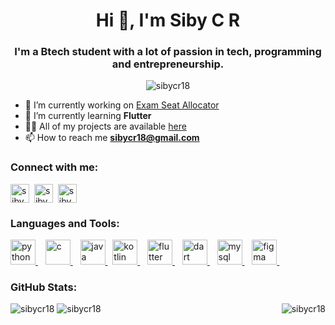 <h1 align="center">Hi 👋, I'm Siby C R</h1>
<h3 align="center">I'm a Btech student with a lot of passion in tech, programming and entrepreneurship.</h3>

<p align="center"> <img src="https://komarev.com/ghpvc/?username=sibycr18&label=Profile%20views&color=d83b7d&style=flat" alt="sibycr18" /> </p>

- 🔭 I’m currently working on [Exam Seat Allocator](https://github.com/Govind-S-B/ExamHall-SeatAllocator)
- 🌱 I’m currently learning **Flutter**
- 👨‍💻 All of my projects are available [here](https://github.com/sibycr18?tab=repositories)
- 📫 How to reach me **sibycr18@gmail.com**


<h3 align="left">Connect with me:</h3>
<p align="left">
<a href="https://linkedin.com/in/sibycr" target="blank"><img align="center" src="https://www.vectorlogo.zone/logos/linkedin/linkedin-tile.svg" alt="sibycr" height="30" width="30" /></a>&nbsp;
<a href="https://instagram.com/siby.c" target="blank"><img align="center" src="https://www.vectorlogo.zone/logos/instagram/instagram-tile.svg" alt="siby.c" height="30" width="30" /></a>&nbsp;
<a href="https://twitter.com/siby_cr" target="blank"><img align="center" src="https://www.vectorlogo.zone/logos/twitter/twitter-tile.svg" alt="siby_cr" height="30" width="30" /></a>&nbsp;
<!-- <a href="https://github.com/sibycr18" target="blank"><img align="center" src="https://www.vectorlogo.zone/logos/github/github-tile.svg" alt="siby_cr" height="30" width="30" /></a>&nbsp; -->
</p>


<h3 align="left">Languages and Tools:</h3>
<p align="left">
<a href="https://www.python.org" target="_blank" rel="noreferrer"> <img src="https://www.vectorlogo.zone/logos/python/python-icon.svg" alt="python" width="40" height="40"/> </a>&nbsp;&nbsp;
<a href="https://www.cprogramming.com/" target="_blank" rel="noreferrer"> <img src="https://upload.wikimedia.org/wikipedia/commons/thumb/1/18/C_Programming_Language.svg/570px-C_Programming_Language.svg.png?20201031132917" alt="c" width="40" height="40"/> </a>&nbsp;&nbsp;
<a href="https://www.java.com" target="_blank" rel="noreferrer"> <img src="https://www.vectorlogo.zone/logos/java/java-icon.svg" alt="java" width="40" height="40"/> </a>&nbsp;
<a href="https://kotlinlang.org" target="_blank" rel="noreferrer"> <img src="https://www.vectorlogo.zone/logos/kotlinlang/kotlinlang-icon.svg" alt="kotlin" width="40" height="40"/> </a>&nbsp;&nbsp;
<a href="https://flutter.dev" target="_blank" rel="noreferrer"> <img src="https://www.vectorlogo.zone/logos/flutterio/flutterio-icon.svg" alt="flutter" width="40" height="40"/> </a>&nbsp;&nbsp;
<a href="https://dart.dev" target="_blank" rel="noreferrer"> <img src="https://www.vectorlogo.zone/logos/dartlang/dartlang-icon.svg" alt="dart" width="40" height="40"/> </a>&nbsp;&nbsp;
<a href="https://www.mysql.com/" target="_blank" rel="noreferrer"> <img src="https://www.vectorlogo.zone/logos/mysql/mysql-official.svg" alt="mysql" width="40" height="40"/> </a>&nbsp;&nbsp;
<a href="https://www.figma.com/" target="_blank" rel="noreferrer"> <img src="https://www.vectorlogo.zone/logos/figma/figma-icon.svg" alt="figma" width="40" height="40"/> </a>&nbsp;&nbsp;
</p>


<h3 align="left">GitHub Stats:</h3>
<img  align="right" src="https://github-readme-streak-stats.herokuapp.com/?user=sibycr18&theme=radical" alt="sibycr18" />
<img  align="" src="https://github-readme-stats.vercel.app/api?username=sibycr18&show_icons=true&theme=radical&locale=en" alt="sibycr18" />
<img align="" src="https://github-readme-stats.vercel.app/api/top-langs?username=sibycr18&show_icons=true&theme=radical&locale=en&layout=compact" alt="sibycr18" />
